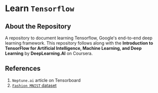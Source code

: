# Learn `Tensorflow`

## About the Repository

A repository to document learning Tensorflow, Google's end-to-end deep learning framework. This repository follows along with the **Introduction to TensorFlow for Artificial Intelligence, Machine Learning, and Deep Learning** by **DeepLearning.AI** on Coursera.

## References

1. `Neptune.ai` article on Tensorboard
2. [`Fashion MNIST` dataset](https://github.com/zalandoresearch/fashion-mnist)
